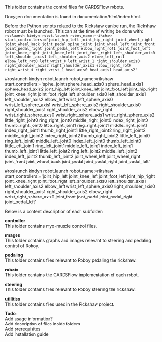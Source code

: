 This folder contains the control files for CARDSFlow robots.

Doxygen documentation is found in documentation/html/index.html.

Before the Python scripts related to the Rickshaw can be run, the Rickshaw robot must be launched.
This can at the time of writing be done with: \
`roslaunch kindyn robot.launch robot_name:=rikshaw start_controllers:='joint_hip_left joint_hip_right joint_wheel_right joint_wheel_back joint_pedal spine_joint joint_wheel_left joint_front joint_pedal_right joint_pedal_left elbow_right_rot1 joint_foot_left joint_knee_right joint_knee_left joint_foot_right left_shoulder_axis0 left_shoulder_axis1 left_shoulder_axis2 elbow_left_rot1 elbow_left_rot0 left_wrist_0 left_wrist_1 right_shoulder_axis0 right_shoulder_axis2 right_shoulder_axis1 elbow_right_rot0 right_wrist_0 right_wrist_1 head_axis0 head_axis1 head_axis2'`

#roslaunch kindyn robot.launch robot_name:=rikshaw start_controllers:='spine_joint sphere_head_axis0 sphere_head_axis1 sphere_head_axis2 joint_hip_left joint_knee_left joint_foot_left joint_hip_right joint_knee_right joint_foot_right left_shoulder_axis0 left_shoulder_axis1 left_shoulder_axis2 elbow_left wrist_left_sphere_axis0 wrist_left_sphere_axis1 wrist_left_sphere_axis2 right_shoulder_axis0 right_shoulder_axis1 right_shoulder_axis2 elbow_right wrist_right_sphere_axis0 wrist_right_sphere_axis1 wrist_right_sphere_axis2 little_right_joint0 ring_right_joint0 middle_right_joint0 index_right_joint0 thumb_right_joint0 little_right_joint1 ring_right_joint1 middle_right_joint1 index_right_joint1 thumb_right_joint1 little_right_joint2 ring_right_joint2 middle_right_joint2 index_right_joint2 thumb_right_joint2 little_left_joint0 ring_left_joint0 middle_left_joint0 index_left_joint0 thumb_left_joint0 little_left_joint1 ring_left_joint1 middle_left_joint1 index_left_joint1 thumb_left_joint1 little_left_joint2 ring_left_joint2 middle_left_joint2 index_left_joint2 thumb_left_joint2 joint_wheel_left joint_wheel_right joint_front joint_wheel_back joint_pedal joint_pedal_right joint_pedal_left'

#roslaunch kindyn robot.launch robot_name:=rikshaw start_controllers:='joint_hip_left joint_knee_left joint_foot_left joint_hip_right joint_knee_right joint_foot_right left_shoulder_axis0 left_shoulder_axis1 left_shoulder_axis2 elbow_left wrist_left_sphere_axis0 right_shoulder_axis0 right_shoulder_axis1 right_shoulder_axis2 elbow_right wrist_right_sphere_axis0 joint_front joint_pedal joint_pedal_right joint_pedal_left'


Below is a content description of each subfolder:

**controller** \
This folder contains myo-muscle control files.

**images** \
This folder contains graphs and images relevant to steering and pedaling control of Roboy.

**pedaling** \
This folder contains files relevant to Roboy pedaling the rickshaw.

**robots** \
This folder contains the CARDSFlow implementation of each robot.

**steering**  \
This folder contains files relevant to Roboy steering the rickshaw.

**utilities** \
This folder contains files used in the Rickshaw project.

**Todo:** \
Add usage information? \
Add description of files inside folders \
Add prerequisites \
Add installation guide
